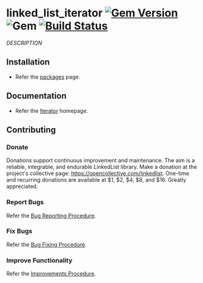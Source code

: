 # linked_list_iterator [![Gem Version](https://badge.fury.io/rb/linked_list_iterator.svg)](https://badge.fury.io/rb/linked_list_iterator) ![Gem](https://img.shields.io/gem/dt/linked_list_iterator) [![Build Status](https://travis-ci.com/Diligent-Software-LLC/linked_list_iterator.svg?branch=master)](https://travis-ci.com/Diligent-Software-LLC/linked_list_iterator)

$DESCRIPTION$

## Installation

- Refer the [packages](https://docs.diligentsoftware.org/linkedlist-1/iterator/packages) page.

## Documentation

- Refer the [Iterator](https://docs.diligentsoftware.org/linkedlist#iterator) homepage.

## Contributing

### Donate

Donations support continuous improvement and maintenance. The aim is a reliable,
integrable, and endurable LinkedList library. Make a donation at the 
project's collective page: https://opencollective.com/linkedlist. 
One-time and recurring donations are available at $1, $2, $4, $8, and $16. 
Greatly appreciated.

### Report Bugs

Refer the [Bug Reporting Procedure](https://github.com/Diligent-Software-LLC/linked_list_iterator/issues/1).

### Fix Bugs

Refer the [Bug Fixing Procedure](https://github.com/Diligent-Software-LLC/linked_list_iterator/issues/2).

### Improve Functionality

Refer the [Improvements Procedure](https://github.com/Diligent-Software-LLC/linked_list_iterator/issues/3).

